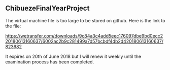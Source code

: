 ## ChibuezeFinalYearProject

The virtual machine file is too large to be stored on github. Here is the link to the file:

https://wetransfer.com/downloads/9c84a3c4add5eec176097dbe9bd0ecc220180613160637/6002ac2b9c281499a7d57bcbdf4db2d420180613160637/823682

It expires on 20th of June 2018 but I will renew it weekly until the examination process has been completed.
